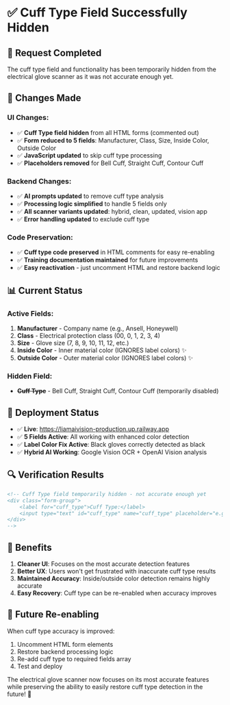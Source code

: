 # ✅ Cuff Type Field Successfully Hidden

## 🎯 **Request Completed**
The cuff type field and functionality has been temporarily hidden from the electrical glove scanner as it was not accurate enough yet.

## 🔧 **Changes Made**

### **UI Changes:**
- ✅ **Cuff Type field hidden** from all HTML forms (commented out)
- ✅ **Form reduced to 5 fields**: Manufacturer, Class, Size, Inside Color, Outside Color
- ✅ **JavaScript updated** to skip cuff type processing
- ✅ **Placeholders removed** for Bell Cuff, Straight Cuff, Contour Cuff

### **Backend Changes:**
- ✅ **AI prompts updated** to remove cuff type analysis
- ✅ **Processing logic simplified** to handle 5 fields only
- ✅ **All scanner variants updated**: hybrid, clean, updated, vision app
- ✅ **Error handling updated** to exclude cuff type

### **Code Preservation:**
- ✅ **Cuff type code preserved** in HTML comments for easy re-enabling
- ✅ **Training documentation maintained** for future improvements
- ✅ **Easy reactivation** - just uncomment HTML and restore backend logic

## 📊 **Current Status**

### **Active Fields:**
1. **Manufacturer** - Company name (e.g., Ansell, Honeywell)
2. **Class** - Electrical protection class (00, 0, 1, 2, 3, 4)  
3. **Size** - Glove size (7, 8, 9, 10, 11, 12, etc.)
4. **Inside Color** - Inner material color (IGNORES label colors) ✨
5. **Outside Color** - Outer material color (IGNORES label colors) ✨

### **Hidden Field:**
- ~~**Cuff Type**~~ - Bell Cuff, Straight Cuff, Contour Cuff (temporarily disabled)

## 🚀 **Deployment Status**
- ✅ **Live**: https://liamaivision-production.up.railway.app
- ✅ **5 Fields Active**: All working with enhanced color detection
- ✅ **Label Color Fix Active**: Black gloves correctly detected as black
- ✅ **Hybrid AI Working**: Google Vision OCR + OpenAI Vision analysis

## 🔍 **Verification Results**
```html
<!-- Cuff Type field temporarily hidden - not accurate enough yet
<div class="form-group">
    <label for="cuff_type">Cuff Type:</label>
    <input type="text" id="cuff_type" name="cuff_type" placeholder="e.g., Bell Cuff, Straight Cuff, Contour Cuff">
</div>
-->
```

## 🎯 **Benefits**
1. **Cleaner UI**: Focuses on the most accurate detection features
2. **Better UX**: Users won't get frustrated with inaccurate cuff type results  
3. **Maintained Accuracy**: Inside/outside color detection remains highly accurate
4. **Easy Recovery**: Cuff type can be re-enabled when accuracy improves

## 🔮 **Future Re-enabling**
When cuff type accuracy is improved:
1. Uncomment HTML form elements
2. Restore backend processing logic  
3. Re-add cuff type to required fields array
4. Test and deploy

The electrical glove scanner now focuses on its most accurate features while preserving the ability to easily restore cuff type detection in the future! 🎉
